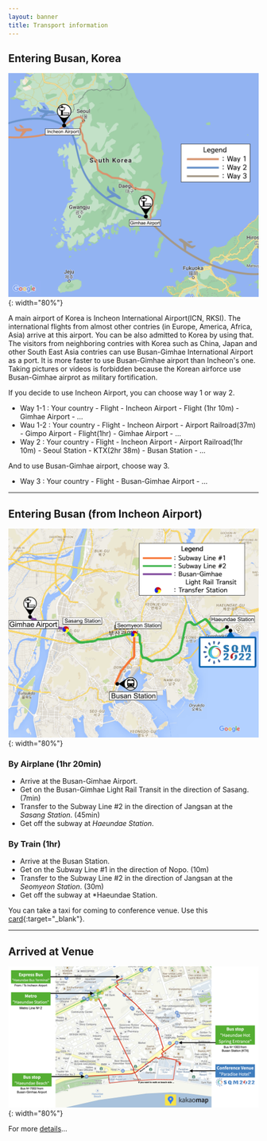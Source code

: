 ```yaml
---
layout: banner
title: Transport information
---
```


## Entering Busan, Korea
![Enter to Busan](/assets/img/slider/map.png){: width="80%"}

A main airport of Korea is Incheon International Airport(ICN, RKSI). The international flights from almost other contries (in Europe, America, Africa, Asia) arrive at this airport. You can be also admitted to Korea by using that.
The visitors from neighboring contries with Korea such as China, Japan and other South East Asia contries can use Busan-Gimhae International Airport as a port. It is more faster to use Busan-Gimhae airport than Incheon's one. Taking pictures or videos is forbidden because the Korean airforce use Busan-Gimhae airprot as military fortification.

If you decide to use Incheon Airport, you can choose way 1 or way 2. 
* Way 1-1 : Your country - Flight - Incheon Airport - Flight (1hr 10m) - Gimhae Airport - ...
* Wau 1-2 : Your country - Flight - Incheon Airport - Airport Railroad(37m) - Gimpo Airport - Flight(1hr) - Gimhae Airport - ...
* Way 2 : Your country - Flight - Incheon Airport - Airport Railroad(1hr 10m) - Seoul Station - KTX(2hr 38m) - Busan Station - ...

And to use Busan-Gimhae airport, choose way 3.
* Way 3 : Your country - Flight - Busan-Gimhae Airport - ...
  
------
## Entering Busan (from Incheon Airport)

![Transports in Busan](/assets/img/slider/busanmap.png){: width="80%"}

### By Airplane (1hr 20min)
* Arrive at the Busan-Gimhae Airport.
* Get on the Busan-Gimhae Light Rail Transit in the direction of Sasang. (7min)
* Transfer to the Subway Line #2 in the direction of Jangsan at the *Sasang Station*. (45min) 
* Get off the subway at *Haeundae Station*.

### By Train (1hr)
* Arrive at the Busan Station.
* Get on the Subway Line #1 in the direction of Nopo. (10m)
* Transfer to the Subway Line #2 in the direction of Jangsan at the *Seomyeon Station*. (30m)
* Get off the subway at *Haeundae Station.

You can take a taxi for coming to conference venue. Use this [card](/assets/files/entrykit-sqm2022.pdf){:target="_blank"}.

---
## Arrived at Venue
![Arrived at Venue](/assets/img/SQM2022-last-mile-map.png){: width="80%"}

For more <a href="/pages/transport-information-detail">details</a>...